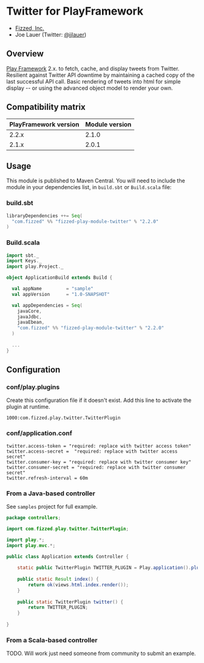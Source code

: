 Twitter for PlayFramework
=========================

 - [Fizzed, Inc.](http://fizzed.com)
 - Joe Lauer (Twitter: [@jjlauer](http://twitter.com/jjlauer))


## Overview

[Play Framework](http://www.playframework.org/) 2.x. to fetch, cache, and display
tweets from Twitter. Resilient against Twitter API downtime by maintaining a cached
copy of the last successful API call. Basic rendering of tweets into html for simple
display -- or using the advanced object model to render your own.


## Compatibility matrix

| PlayFramework version | Module version | 
|:----------------------|:---------------|
| 2.2.x                 | 2.1.0          |
| 2.1.x                 | 2.0.1          |


## Usage

This module is published to Maven Central.  You will need to include the module in your
dependencies list, in `build.sbt` or `Build.scala` file:


### build.sbt

```scala
libraryDependencies ++= Seq(
  "com.fizzed" %% "fizzed-play-module-twitter" % "2.2.0"
)
```

### Build.scala

```scala
import sbt._
import Keys._
import play.Project._

object ApplicationBuild extends Build {

  val appName         = "sample"
  val appVersion      = "1.0-SNAPSHOT"

  val appDependencies = Seq(
    javaCore,
    javaJdbc,
    javaEbean,
    "com.fizzed" %% "fizzed-play-module-twitter" % "2.2.0"
  )
  
  ...
}
```


## Configuration

### conf/play.plugins

Create this configuration file if it doesn't exist. Add this line to activate
the plugin at runtime.

```1000:com.fizzed.play.twitter.TwitterPlugin```

### conf/application.conf

```
twitter.access-token = "required: replace with twitter access token"
twitter.access-secret =  "required: replace with twitter access secret"
twitter.consumer-key = "required: replace with twitter consumer key"
twitter.consumer-secret = "required: replace with twitter consumer secret"
twitter.refresh-interval = 60m
```

### From a Java-based controller

See `samples` project for full example.

```java
package controllers;

import com.fizzed.play.twitter.TwitterPlugin;

import play.*;
import play.mvc.*;

public class Application extends Controller {
  
    static public TwitterPlugin TWITTER_PLUGIN = Play.application().plugin(TwitterPlugin.class);
	
    public static Result index() {
        return ok(views.html.index.render());
    }
    
    public static TwitterPlugin twitter() {
    	return TWITTER_PLUGIN;
    }
  
}
```

### From a Scala-based controller

TODO. Will work just need someone from community to submit an example.

